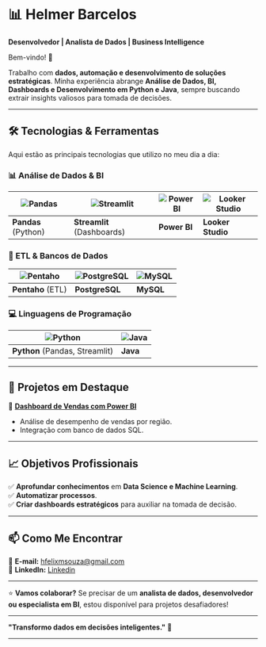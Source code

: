 # **📊 Helmer Barcelos**  

**Desenvolvedor | Analista de Dados | Business Intelligence**  

Bem-vindo! 👋  

Trabalho com **dados, automação e desenvolvimento de soluções estratégicas**. Minha experiência abrange **Análise de Dados, BI, Dashboards e Desenvolvimento em Python e Java**, sempre buscando extrair insights valiosos para tomada de decisões.  

---

## **🛠️ Tecnologias & Ferramentas**  

Aqui estão as principais tecnologias que utilizo no meu dia a dia:  

### **📊 Análise de Dados & BI**  
| ![Pandas](https://img.shields.io/badge/Pandas-2C2D72?style=for-the-badge&logo=pandas&logoColor=white) | ![Streamlit](https://img.shields.io/badge/Streamlit-FF4B4B?style=for-the-badge&logo=Streamlit&logoColor=white) | ![Power BI](https://img.shields.io/badge/PowerBI-F2C811?style=for-the-badge&logo=Power%20BI&logoColor=black) | ![Looker Studio](https://img.shields.io/badge/Looker_Studio-4285F4?style=for-the-badge&logo=google&logoColor=white) |  
|--|--|--|--|  
| **Pandas** (Python) | **Streamlit** (Dashboards) | **Power BI** | **Looker Studio** |  

### **🔄 ETL & Bancos de Dados**  
| ![Pentaho](https://img.shields.io/badge/Pentaho-FF6C37?style=for-the-badge&logo=pentaho&logoColor=white) | ![PostgreSQL](https://img.shields.io/badge/PostgreSQL-316192?style=for-the-badge&logo=postgresql&logoColor=white) | ![MySQL](https://img.shields.io/badge/MySQL-005C84?style=for-the-badge&logo=mysql&logoColor=white) |  
|--|--|--|  
| **Pentaho** (ETL) | **PostgreSQL** | **MySQL** |  

### **💻 Linguagens de Programação**  
| ![Python](https://img.shields.io/badge/Python-3776AB?style=for-the-badge&logo=python&logoColor=white) | ![Java](https://img.shields.io/badge/Java-ED8B00?style=for-the-badge&logo=openjdk&logoColor=white) |  
|--|--|  
| **Python** (Pandas, Streamlit) | **Java** |  

---

## **🚀 Projetos em Destaque**  

🔹 **[Dashboard de Vendas com Power BI](link_do_repositório)**  
- Análise de desempenho de vendas por região.  
- Integração com banco de dados SQL.  
---

## **📈 Objetivos Profissionais**  

✅ **Aprofundar conhecimentos** em **Data Science e Machine Learning**.  
✅ **Automatizar processos**.  
✅ **Criar dashboards estratégicos** para auxiliar na tomada de decisão.  

---

## **📫 Como Me Encontrar**  

📧 **E-mail:** [hfelixmsouza@gmail.com](mailto:hfelixmsouza@gmail.com)  
🔗 **LinkedIn:** [Linkedin]([https://www.linkedin.com/in/seu-perfil](https://www.linkedin.com/in/helmer-barcelos-a46734289/))  

---

⭐ **Vamos colaborar?** Se precisar de um **analista de dados, desenvolvedor ou especialista em BI**, estou disponível para projetos desafiadores!  

--- 

**"Transformo dados em decisões inteligentes."** 🚀  

---
